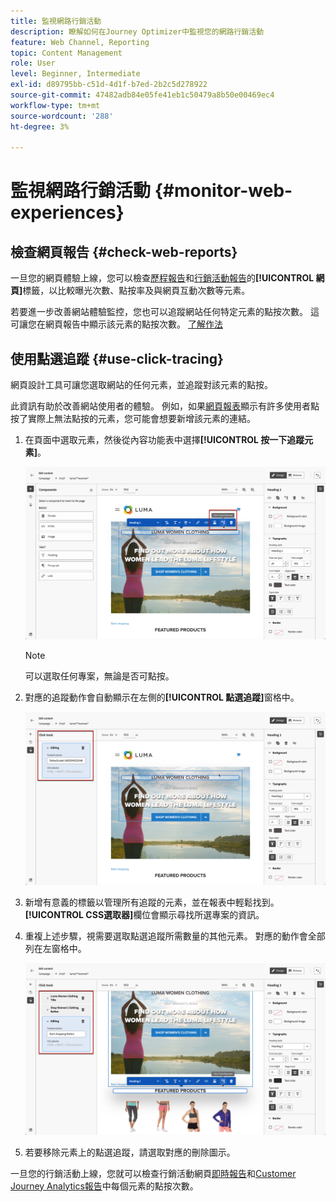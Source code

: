 ```yaml
---
title: 監視網路行銷活動
description: 瞭解如何在Journey Optimizer中監視您的網路行銷活動
feature: Web Channel, Reporting
topic: Content Management
role: User
level: Beginner, Intermediate
exl-id: d89795bb-c51d-4d1f-b7ed-2b2c5d278922
source-git-commit: 47482adb84e05fe41eb1c50479a8b50e00469ec4
workflow-type: tm+mt
source-wordcount: '288'
ht-degree: 3%

---
```


# 監視網路行銷活動 {#monitor-web-experiences}

## 檢查網頁報告 {#check-web-reports}

一旦您的網頁體驗上線，您可以檢查[歷程報告](../reports/journey-global-report-cja-web.md)和[行銷活動報告](../reports/campaign-global-report-cja-web.md)的&#x200B;**[!UICONTROL 網頁]**&#x200B;標籤，以比較曝光次數、點按率及與網頁互動次數等元素。

<!--You can check the **[!UICONTROL Web]** tab of the campaign reports. Learn more on the campaign web [live report](../reports/campaign-live-report.md#web-tab) and [global report](../reports/campaign-global-report-cja.md#web).-->

若要進一步改善網站體驗監控，您也可以追蹤網站任何特定元素的點按次數。 這可讓您在網頁報告中顯示該元素的點按次數。 [了解作法](#use-click-tracing)

## 使用點選追蹤 {#use-click-tracing}

網頁設計工具可讓您選取網站的任何元素，並追蹤對該元素的點按。

此資訊有助於改善網站使用者的體驗。 例如，如果[網頁報表](../reports/campaign-global-report-cja-web.md)顯示有許多使用者點按了實際上無法點按的元素，您可能會想要新增該元素的連結。

1. 在頁面中選取元素，然後從內容功能表中選擇&#x200B;**[!UICONTROL 按一下追蹤元素]**。

   ![](assets/web-designer-click-track.png)

   >[!NOTE]
   >
   >可以選取任何專案，無論是否可點按。

1. 對應的追蹤動作會自動顯示在左側的&#x200B;**[!UICONTROL 點選追蹤]**&#x200B;窗格中。

   ![](assets/web-designer-click-track-pane.png)

1. 新增有意義的標籤以管理所有追蹤的元素，並在報表中輕鬆找到。 **[!UICONTROL CSS選取器]**&#x200B;欄位會顯示尋找所選專案的資訊。

1. 重複上述步驟，視需要選取點選追蹤所需數量的其他元素。 對應的動作會全部列在左窗格中。

   ![](assets/web-designer-click-tracking-actions.png)

1. 若要移除元素上的點選追蹤，請選取對應的刪除圖示。

一旦您的行銷活動上線，您就可以檢查行銷活動網頁[即時報告](../reports/campaign-live-report.md#web-tab)和[Customer Journey Analytics報告](../reports/campaign-global-report-cja-web.md)中每個元素的點按次數。
